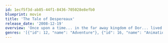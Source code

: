 ```yaml
---
id: 1ecf5f3d-ab85-44f1-8436-705028e8efb0
blueprint: movie
title: 'The Tale of Despereaux'
release_date: '2008-12-19'
overview: 'Once upon a time... in the far away kingdom of Dor... lived a brave and virtuous mouse with comically oversized ears who dreamt of becoming a knight. Banished from his home for having such lofty ambitions, Despereaux sets off on an amazing adventure with his good-hearted rat friend Roscuro, who leads him, at long last, on a very noble quest to rescue an endangered princess and save an entire kingdom from darkness.'
genres: '[{"id": 12, "name": "Adventure"}, {"id": 16, "name": "Animation"}, {"id": 10751, "name": "Family"}]'
---
```

